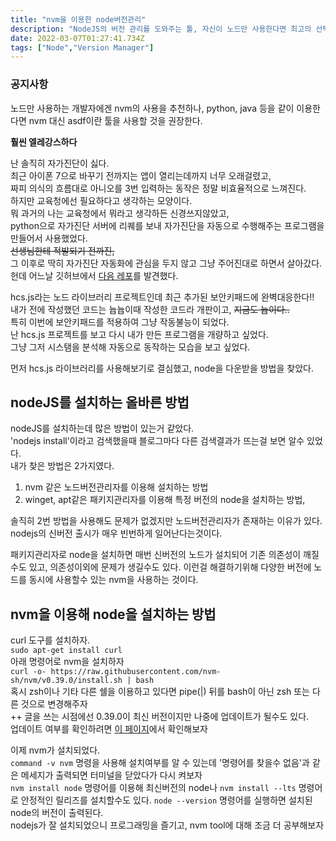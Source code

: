 ```yaml
---
title: "nvm을 이용한 node버전관리"
description: "NodeJS의 버전 관리를 도와주는 툴, 자신이 노드만 사용한다면 최고의 선택일 것"
date: 2022-03-07T01:27:41.734Z
tags: ["Node","Version Manager"]
---
```

### 공지사항
노드만 사용하는 개발자에겐 nvm의 사용을 추천하나,
python, java 등을 같이 이용한다면 nvm 대신 asdf이란 툴을 사용할 것을 권장한다.

**훨씬 엘레강스하다**


난 솔직히 자가진단이 싫다.  
최근 아이폰 7으로 바꾸기 전까지는 앱이 열리는데까지 너무 오래걸렸고,  
짜피 의식의 흐름대로 아니오를 3번 입력하는 동작은 정말 비효율적으로 느껴진다.  
하지만 교육청에선 필요하다고 생각하는 모양이다.  
뭐 과거의 나는 교육청에서 뭐라고 생각하든 신경쓰지않았고,  
python으로 자가진단 서버에 리퀘를 보내 자가진단을 자동으로 수행해주는 프로그램을 만들어서 사용했었다.  
~~선생님한테 적발되기 전까진,~~  
그 이후로 딱히 자가진단 자동화에 관심을 두지 않고 그냥 주어진대로 하면서 살아갔다.  
헌데 어느날 깃허브에서 [다음 레포](https://github.com/kimcore/hcs.js)를 발견했다.

hcs.js라는 노드 라이브러리 프로젝트인데 최근 추가된 보안키패드에 완벽대응한다!!  
내가 전에 작성했던 코드는 늅늅이때 작성한 코드라 개판이고, ~~지금도 늅이다..~~  
특히 이번에 보안키패드를 적용하여 그냥 작동불능이 되었다.  
난 hcs.js 프로젝트를 보고 다시 내가 만든 프로그램을 개량하고 싶었다.  
그냥 그저 시스탬을 분석해 자동으로 동작하는 모습을 보고 싶었다.

먼저 hcs.js 라이브러리를 사용해보기로 결심했고, node을 다운받을 방법을 찾았다.

## nodeJS를 설치하는 올바른 방법

nodeJS를 설치하는데 많은 방법이 있는거 같았다.  
'nodejs install'이라고 검색했을때 블로그마다 다른 검색결과가 뜨는걸 보면 알수 있었다.  
내가 찾은 방법은 2가지였다.

1. nvm 같은 노드버전관리자를 이용해 설치하는 방법
2. winget, apt같은 패키지관리자를 이용해 특정 버전의 node을 설치하는 방법,

솔직히 2번 방법을 사용해도 문제가 없겠지만 노드버전관리자가 존재하는 이유가 있다.  
nodejs의 신버전 출시가 매우 빈번하게 일어난다는것이다.

패키지관리자로 node을 설치하면 매번 신버전의 노드가 설치되어 기존 의존성이 깨질수도 있고, 의존성이외에 문제가 생길수도 있다.
이런걸 해결하기위해 다양한 버전에 노드를 동시에 사용할수 있는 nvm을 사용하는 것이다.

## nvm을 이용해 node을 설치하는 방법

curl 도구를 설치하자.  
`sudo apt-get install curl`  
아래 명령어로 nvm을 설치하자  
`curl -o- https://raw.githubusercontent.com/nvm-sh/nvm/v0.39.0/install.sh | bash`  
혹시 zsh이나 기타 다른 쉘을 이용하고 있다면 pipe(|) 뒤를 bash이 아닌 zsh 또는 다른 것으로 변경해주자  
++ 글을 쓰는 시점에선 0.39.0이 최신 버전이지만 나중에 업데이트가 될수도 있다.  
업데이트 여부를 확인하려면 [이 페이지](https://github.com/nvm-sh/nvm)에서 확인해보자

이제 nvm가 설치되었다.  
`command -v nvm` 명령을 사용해 설치여부를 알 수 있는데 '명령어를 찾을수 없음'과 같은 메세지가 출력되면 터미널을 닫았다가 다시 켜보자  
`nvm install node` 명령어를 이용해 최신버전의 node나 `nvm install --lts` 명령어로 안정적인 릴리즈를 설치할수도 있다.
`node --version` 명령어를 실행하면 설치된 node의 버전이 출력된다.  
nodejs가 잘 설치되었으니 프로그래밍을 즐기고, nvm tool에 대해 조금 더 공부해보자
